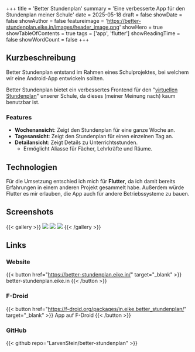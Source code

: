 +++
title = 'Better Stundenplan'
summary = 'Eine verbesserte App für den Stundenplan meiner Schule'
date = 2025-05-18
draft = false
showDate = false
showAuthor = false
featureimage = 'https://better-stundenplan.eike.in/images/header_image.png'
showHero = true
showTableOfContents = true
tags = ['app', 'flutter']
showReadingTime = false
showWordCount = false
+++

## Kurzbeschreibung
Better Stundenplan entstand im Rahmen eines Schulprojektes, bei welchem wir eine Android-App entwickeln sollten.

Better Stundenplan bietet ein verbessertes Frontend für den "[virtuellen Stundenplan](https://virtueller-stundenplan.org/)" unserer Schule, da dieses (meiner Meinung nach) kaum benutzbar ist.

### Features
* **Wochenansicht**: Zeigt den Stundenplan für eine ganze Woche an.
* **Tagesansicht**: Zeigt den Stundenplan für einen einzelnen Tag an.
* **Detailansicht**: Zeigt Details zu Unterrichtsstunden.
    * Ermöglicht Aliasse für Fächer, Lehrkräfte und Räume.

## Technologien
Für die Umsetzung entschied ich mich für **Flutter**, da ich damit bereits Erfahrungen in einem anderen Projekt gesammelt habe. 
Außerdem würde Flutter es mir erlauben, die App auch für andere Betriebssysteme zu bauen.

## Screenshots
{{< gallery >}}
  <img src="https://better-stundenplan.eike.in/images/demo_weekly.png" class="grid-w33" />
  <img src="https://better-stundenplan.eike.in/images/demo_daily.png" class="grid-w33" />
  <img src="https://better-stundenplan.eike.in/images/demo_details.png" class="grid-w33" />
{{< /gallery >}}


## Links

### Website
{{< button href="https://better-stundenplan.eike.in/" target="_blank" >}}
better-stundenplan.eike.in
{{< /button >}}

### F-Droid
{{< button href="https://f-droid.org/packages/in.eike.better_stundenplan/" target="_blank" >}}
App auf F-Droid 
{{< /button >}}

### GitHub
{{< github repo="LarvenStein/better-stundenplan" >}}